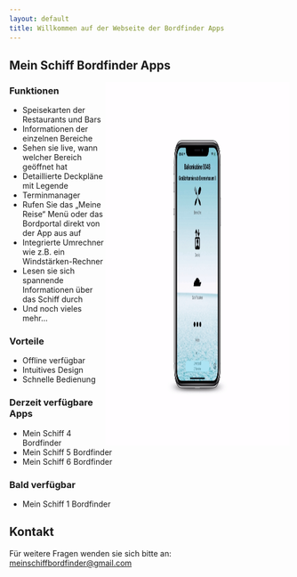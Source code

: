 ```yaml
---
layout: default
title: Willkommen auf der Webseite der Bordfinder Apps
---
```


<!--# [Changelog](./changelog.md)   [Kontakt](./contact.html)-->


## Mein Schiff Bordfinder Apps

<img src="/Promo4.0Resources/promoHomescreenHD.gif" alt="hi" class="inline" height="654" width="331" align="right"/>

### Funktionen

- Speisekarten der Restaurants und Bars
- Informationen der einzelnen Bereiche
- Sehen sie live, wann welcher Bereich geöffnet hat
- Detaillierte Deckpläne mit Legende
- Terminmanager
- Rufen Sie das „Meine Reise“ Menü oder das Bordportal direkt von der App aus auf
- Integrierte Umrechner wie z.B. ein Windstärken-Rechner
- Lesen sie sich spannende Informationen über das Schiff durch
- Und noch vieles mehr...

### Vorteile

- Offline verfügbar
- Intuitives Design
- Schnelle Bedienung

### Derzeit verfügbare Apps

- Mein Schiff 4 Bordfinder  
- Mein Schiff 5 Bordfinder
- Mein Schiff 6 Bordfinder

### Bald verfügbar

- Mein Schiff 1 Bordfinder


## Kontakt

Für weitere Fragen wenden sie sich bitte an: <meinschiffbordfinder@gmail.com>
